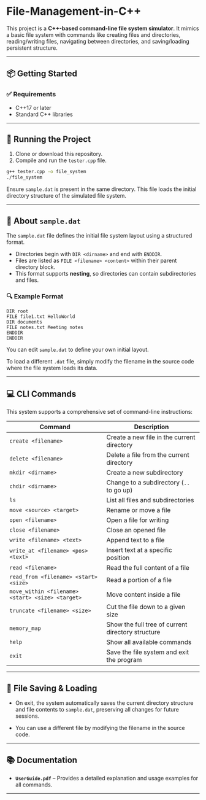 # File-Management-in-C++
This project is a **C++-based command-line file system simulator**. It mimics a basic file system with commands like creating files and directories, reading/writing files, navigating between directories, and saving/loading persistent structure.

---

## 📦 Getting Started

### ✅ Requirements
- C++17 or later
- Standard C++ libraries

---

## 🚀 Running the Project

1. Clone or download this repository.
2. Compile and run the `tester.cpp` file.

```bash
g++ tester.cpp -o file_system
./file_system
```
Ensure `sample.dat` is present in the same directory. This file loads the initial directory structure of the simulated file system.

---

## 📂 About `sample.dat`

The `sample.dat` file defines the initial file system layout using a structured format.

- Directories begin with `DIR <dirname>` and end with `ENDDIR`.
- Files are listed as `FILE <filename> <content>` within their parent directory block.
- This format supports **nesting**, so directories can contain subdirectories and files.

### 🔍 Example Format

```plaintext
DIR root
FILE file1.txt HelloWorld
DIR documents
FILE notes.txt Meeting notes
ENDDIR
ENDDIR
```
You can edit `sample.dat` to define your own initial layout.

To load a different `.dat` file, simply modify the filename in the source code where the file system loads its data.

---

## 💻 CLI Commands

This system supports a comprehensive set of command-line instructions:

| Command                                     | Description                                      |
|---------------------------------------------|--------------------------------------------------|
| `create <filename>`                         | Create a new file in the current directory       |
| `delete <filename>`                         | Delete a file from the current directory         |
| `mkdir <dirname>`                           | Create a new subdirectory                        |
| `chdir <dirname>`                           | Change to a subdirectory (`..` to go up)         |
| `ls`                                        | List all files and subdirectories                |
| `move <source> <target>`                    | Rename or move a file                            |
| `open <filename>`                           | Open a file for writing                          |
| `close <filename>`                          | Close an opened file                             |
| `write <filename> <text>`                   | Append text to a file                            |
| `write_at <filename> <pos> <text>`          | Insert text at a specific position               |
| `read <filename>`                           | Read the full content of a file                  |
| `read_from <filename> <start> <size>`       | Read a portion of a file                         |
| `move_within <filename> <start> <size> <target>` | Move content inside a file                    |
| `truncate <filename> <size>`                | Cut the file down to a given size                |
| `memory_map`                                | Show the full tree of current directory structure|
| `help`                                      | Show all available commands                      |
| `exit`                                      | Save the file system and exit the program        |

---

## 📄 File Saving & Loading

- On exit, the system automatically saves the current directory structure and file contents to `sample.dat`, preserving all changes for future sessions.

- You can use a different file by modifying the filename in the source code.

---

## 📚 Documentation

- **`UserGuide.pdf`** – Provides a detailed explanation and usage examples for all commands.

---

